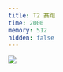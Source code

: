 ```yaml
---
title: T2 赛跑
time: 2000
memory: 512
hidden: false
---
```


![](http://ww1.sinaimg.cn/large/618359cbgy1fl7cos9g27j212221wjws.jpg)
